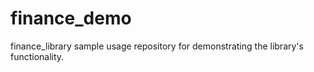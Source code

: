 # finance_demo
finance_library sample usage repository for demonstrating the library's functionality.
